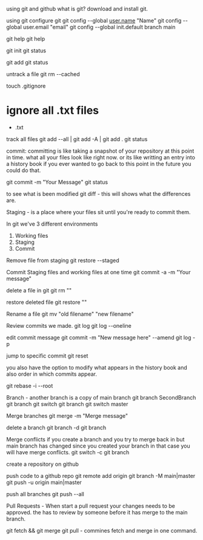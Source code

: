 using git and github
what is git?
download and install git.

using git
configure git
git config --global [user.name](http://user.name/) "Name"
git config --global user.email "email"
git config --global init.default branch main

git help <command>
git <command> help

git init
git status

git add <filename>
git status

untrack a file
git rm --cached <filename>

touch .gitignore

# ignore all .txt files

- .txt

track all files
git add --all | git add -A | git add .
git status

commit: committing is like taking a snapshot of your repository at this point in time. what all your files look like right now. or its like writting an entry into a history book if you ever wanted to go back to this point in the future you could do that.

git commit -m "Your Message"
git status

to see what is been modified
git diff - this will shows what the differences are.

Staging - is a place where your files sit until you're ready to commit them.

In git we've 3 different environments

1. Working files
2. Staging
3. Commit

Remove file from staging
git restore --staged <filename>

Commit Staging files and working files at one time
git commit -a -m "Your message"

delete a file in git
git rm "<filename>"

restore deleted file
git restore "<filename>"

Rename a file
git mv "old filename" "new filename"

Review commits we made.
git log
git log --oneline

edit commit message
git commit -m "New message here" --amend
git log -p

jump to specific commit
git reset <idofcommit>

you also have the option to modify what appears in the history book and also order in which commits appear.

git rebase -i --root

Branch - another branch is a copy of main branch
git branch SecondBranch
git branch
git switch <BranchName>
git branch
git switch master

Merge branches
git merge -m "Merge message" <branchName>

delete a branch
git branch -d <branchName>
git branch

Merge conflicts
if you create a branch and you try to merge back in but main branch has changed since you created your branch in that case you will have merge conflicts.
git switch -c <Branch>
git branch

create a repository on github

push code to a github repo
git remote add origin <url>
git branch -M main|master
git push -u origin main|master

push all branches
git push --all

Pull Requests - When start a pull request your changes needs to be approved. the has to review by someone before it has merge to the main branch.

git fetch && git merge
git pull - commines fetch and merge in one command.